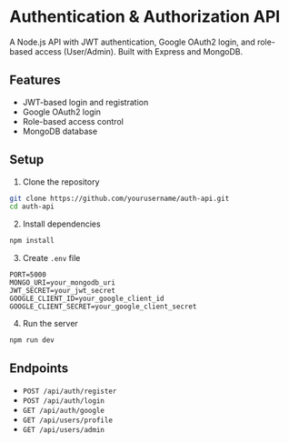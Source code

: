# Authentication & Authorization API

A Node.js API with JWT authentication, Google OAuth2 login, and role-based access (User/Admin). Built with Express and MongoDB.

## Features
- JWT-based login and registration
- Google OAuth2 login
- Role-based access control
- MongoDB database

## Setup

1. Clone the repository
```bash
git clone https://github.com/yourusername/auth-api.git
cd auth-api
```

2. Install dependencies
```bash
npm install
```

3. Create `.env` file
```
PORT=5000
MONGO_URI=your_mongodb_uri
JWT_SECRET=your_jwt_secret
GOOGLE_CLIENT_ID=your_google_client_id
GOOGLE_CLIENT_SECRET=your_google_client_secret
```

4. Run the server
```bash
npm run dev
```

## Endpoints

- `POST /api/auth/register`
- `POST /api/auth/login`
- `GET /api/auth/google`
- `GET /api/users/profile`
- `GET /api/users/admin`

